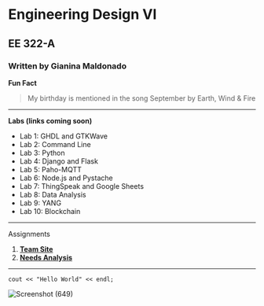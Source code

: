 # Engineering Design VI
## EE 322-A
### Written by Gianina Maldonado  

**Fun Fact**
> My birthday is mentioned in the song September by Earth, Wind & Fire

--- 

**Labs (links coming soon)**
* Lab 1: GHDL and GTKWave
* Lab 2: Command Line
* Lab 3: Python
* Lab 4: Django and Flask
* Lab 5: Paho-MQTT
* Lab 6: Node.js and Pystache
* Lab 7: ThingSpeak and Google Sheets
* Lab 8: Data Analysis
* Lab 9: YANG
* Lab 10: Blockchain

---

Assignments
1. [**Team Site**](https://sites.google.com/stevens.edu/ee-322/home)
2. [**Needs Analysis**](https://sites.google.com/stevens.edu/ee-322/assignment-2)
   
---

`cout << "Hello World" << endl;`

![Screenshot (649)](https://github.com/user-attachments/assets/00ad2653-96ce-4aa7-bafd-8f18cb6a84ea)
